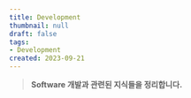 ```yaml
---
title: Development
thumbnail: null
draft: false
tags:
- Development
created: 2023-09-21
---
```



 > 
 > **Software 개발과 관련된 지식들을 정리합니다.**
